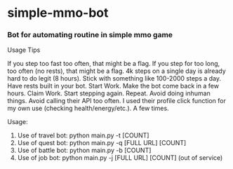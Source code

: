 # simple-mmo-bot
<h3>Bot for automating routine in simple mmo game</h3>

Usage Tips

If you step too fast too often, that might be a flag. If you step for too long, too often (no rests), that might be a flag.
4k steps on a single day is already hard to do legit (8 hours). Stick with something like 100-2000 steps a day.
Have rests built in your bot. Start Work. Make the bot come back in a few hours. Claim Work. Start stepping again. Repeat.
Avoid doing inhuman things. Avoid calling their API too often.
I used their profile click function for my own use (checking health/energy/etc.). A few times.



Usage:
1) Use of travel bot: python main.py -t [COUNT]
2) Use of quest bot: python main.py -q [FULL URL] [COUNT]
3) Use of battle bot: python main.py -b [COUNT]
4) Use of job bot: python main.py -j [FULL URL] [COUNT] (out of service)
